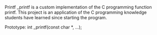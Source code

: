 Printf
_printf is a custom implementation of the C programming function printf. This project is an application of the C programming knowledge students have learned since starting the program.

Prototype: int _printf(const char *, ...);